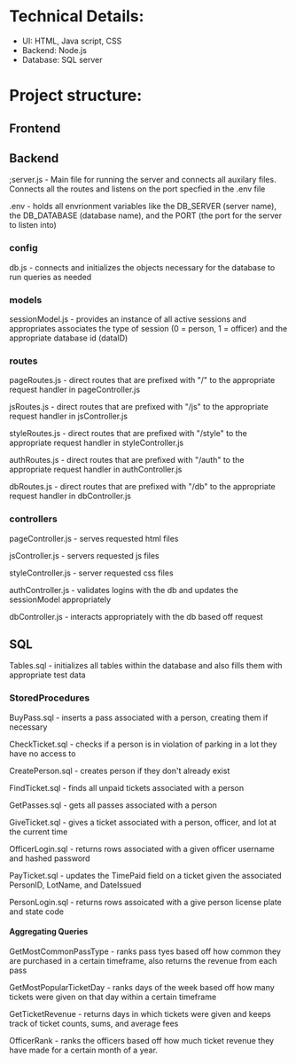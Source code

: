 # Technical Details: 
 - UI: HTML, Java script, CSS
 - Backend:  Node.js
 - Database: SQL server



# Project structure:
## Frontend
## Backend
;server.js - Main file for running the server and connects all auxilary files. Connects all the routes and listens on the port specfied in the .env file

.env - holds all envrionment variables like the DB_SERVER (server name), the DB_DATABASE (database name), and the PORT (the port for the server to listen into)
### config
db.js - connects and initializes the objects necessary for the database to run queries as needed
### models
sessionModel.js - provides an instance of all active sessions and appropriates associates the type of session (0 = person, 1 = officer) and the appropriate database id (dataID)
### routes
pageRoutes.js - direct routes that are prefixed with "/" to the appropriate request handler in pageController.js

jsRoutes.js - direct routes that are prefixed with "/js" to the appropriate request handler in jsController.js

styleRoutes.js - direct routes that are prefixed with "/style" to the appropriate request handler in styleController.js

authRoutes.js - direct routes that are prefixed with "/auth" to the appropriate request handler in authController.js

dbRoutes.js - direct routes that are prefixed with "/db" to the appropriate request handler in dbController.js
### controllers
pageController.js - serves requested html files

jsController.js - servers requested js files

styleController.js - server requested css files

authController.js - validates logins with the db and updates the sessionModel appropriately

dbController.js - interacts appropriately with the db based off request
 ## SQL
Tables.sql - initializes all tables within the database and also fills them with appropriate test data
### StoredProcedures
BuyPass.sql - inserts a pass associated with a person, creating them if necessary

CheckTicket.sql - checks if a person is in violation of parking in a lot they have no access to

CreatePerson.sql - creates person if they don't already exist

FindTicket.sql - finds all unpaid tickets associated with a person

GetPasses.sql - gets all passes associated with a person

GiveTicket.sql - gives a ticket associated with a person, officer, and lot at the current time

OfficerLogin.sql - returns rows associated with a given officer username and hashed password

PayTicket.sql - updates the TimePaid field on a ticket given the associated PersonID, LotName, and DateIssued

PersonLogin.sql - returns rows assoicated with a give person license plate and state code

#### Aggregating Queries
GetMostCommonPassType - ranks pass tyes based off how common they are purchased in a certain timeframe, also returns the revenue from each pass

GetMostPopularTicketDay - ranks days of the week based off how many tickets were given on that day within a certain timeframe

GetTicketRevenue - returns days in which tickets were given and keeps track of ticket counts, sums, and average fees

OfficerRank - ranks the officers based off how much ticket revenue they have made for a certain month of a year.
